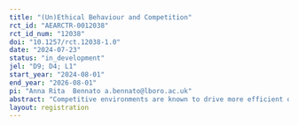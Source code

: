 ```yaml
---
title: "(Un)Ethical Behaviour and Competition"
rct_id: "AEARCTR-0012038"
rct_id_num: "12038"
doi: "10.1257/rct.12038-1.0"
date: "2024-07-23"
status: "in_development"
jel: "D9; D4; L1"
start_year: "2024-08-01"
end_year: "2026-08-01"
pi: "Anna Rita  Bennato a.bennato@lboro.ac.uk"
abstract: "Competitive environments are known to drive more efficient outputs, and organizations frequently use contests to boost effort and performance levels. However, it remains unclear how increasing competitive pressure impacts individuals' self-assessment of their abilities and their use of resources. This raises the question of whether individuals and organizations might resort to unethical behavior to gain a competitive advantage. In this project, we will conduct an online experiment where participants will compete against peers in various competitive settings to explore this issue."
layout: registration
---
```


